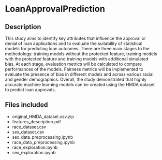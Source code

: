 # LoanApprovalPrediction

## Description
This study aims to identify key attributes that influence the approval or denial of loan applications and to evaluate the suitability of statistical models for predicting loan outcomes. There are three main stages to the methodology: training models without the protected feature, training models with the protected feature and training models with additional simulated bias. At each stage, evaluation metrics will be calculated to compare performances of the models. Fairness metrics will be implemented to evaluate the presence of bias in different models and across various racial and gender demographics. Overall, the study demonstrated that highly accurate machine learning models can be created using the HMDA dataset to predict loan approvals.

## Files included
  * original_HMDA_dataset.csv.zip
  * features_description.pdf
  * race_dataset.csv
  * sex_dataset.csv
  * sex_data_preprocessing.ipynb
  * race_data_preprocessing.ipynb
  * race_exploration.ipynb
  * sex_exploration.ipynb


